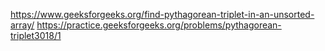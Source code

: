 https://www.geeksforgeeks.org/find-pythagorean-triplet-in-an-unsorted-array/
https://practice.geeksforgeeks.org/problems/pythagorean-triplet3018/1
